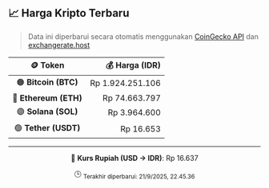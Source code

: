 

<!-- HARGA_KRIPTO -->
## 📈 Harga Kripto Terbaru

> Data ini diperbarui secara otomatis menggunakan [CoinGecko API](https://www.coingecko.com/) dan [exchangerate.host](https://exchangerate.host/)

<div align="center">

| 🪙 Token | 💰 Harga (IDR) |
|:------:|---------------:|
| 🟠 **Bitcoin (BTC)**   | Rp 1.924.251.106 |
| 🔵 **Ethereum (ETH)**  | Rp 74.663.797 |
| 🟣 **Solana (SOL)**    | Rp 3.964.600 |
| 🟢 **Tether (USDT)**   | Rp 16.653 |

---

💱 **Kurs Rupiah (USD → IDR)**: Rp 16.637

🕒 <sub>Terakhir diperbarui: 21/9/2025, 22.45.36</sub>

</div>
<!-- /HARGA_KRIPTO -->